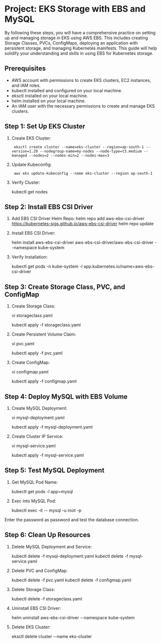 # Project: EKS Storage with EBS and MySQL
By following these steps, you will have a comprehensive practice on setting up and managing storage in EKS using AWS EBS. This includes creating Storage Classes, PVCs, ConfigMaps, deploying an application with persistent storage, and managing Kubernetes manifests. This guide will help solidify your understanding and skills in using EBS for Kubernetes storage.

## Prerequisites
- AWS account with permissions to create EKS clusters, EC2 instances, and IAM roles.
- kubectl installed and configured on your local machine.
- eksctl installed on your local machine.
- helm installed on your local machine.
- An IAM user with the necessary permissions to create and manage EKS clusters.

## Step 1: Set Up EKS Cluster
1. Create EKS Cluster:
        
        eksctl create cluster --name=eks-cluster --region=ap-south-1 --version=1.29 --nodegroup-name=my-nodes --node-type=t3.medium --managed --nodes=2 --nodes-min=2 --nodes-max=3

2. Update Kubeconfig:
        
        aws eks update-kubeconfig --name eks-cluster --region ap-south-1

3. Verify Cluster:
    
    kubectl get nodes

## Step 2: Install EBS CSI Driver

1. Add EBS CSI Driver Helm Repo:
        helm repo add aws-ebs-csi-driver https://kubernetes-sigs.github.io/aws-ebs-csi-driver
        helm repo update

2. Install EBS CSI Driver:

    helm install aws-ebs-csi-driver aws-ebs-csi-driver/aws-ebs-csi-driver --namespace kube-system

3. Verify Installation:

    kubectl get pods -n kube-system -l app.kubernetes.io/name=aws-ebs-csi-driver

## Step 3: Create Storage Class, PVC, and ConfigMap

1. Create Storage Class:

    vi storageclass.yaml

    kubectl apply -f storageclass.yaml

2. Create Persistent Volume Claim:

    vi pvc.yaml

    kubectl apply -f pvc.yaml


3. Create ConfigMap:

    vi configmap.yaml

    kubectl apply -f configmap.yaml

## Step 4: Deploy MySQL with EBS Volume

1. Create MySQL Deployment:

    vi mysql-deployment.yaml

    kubectl apply -f mysql-deployment.yaml

2. Create Cluster IP Service:

    vi mysql-service.yaml

    kubectl apply -f mysql-service.yaml

## Step 5: Test MySQL Deployment

1. Get MySQL Pod Name:

    kubectl get pods -l app=mysql

2. Exec into MySQL Pod:

    kubectl exec -it <mysql-pod-name> -- mysql -u root -p

Enter the password as password and test the database connection.

## Step 6: Clean Up Resources

1. Delete MySQL Deployment and Service:

    kubectl delete -f mysql-deployment.yaml
    kubectl delete -f mysql-service.yaml


2. Delete PVC and ConfigMap:

    kubectl delete -f pvc.yaml
    kubectl delete -f configmap.yaml

3. Delete Storage Class:

    kubectl delete -f storageclass.yaml

4. Uninstall EBS CSI Driver:

    helm uninstall aws-ebs-csi-driver --namespace kube-system

5. Delete EKS Cluster:

    eksctl delete cluster --name eks-cluster

